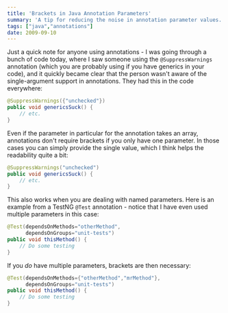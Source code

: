 ```yaml
---
title: 'Brackets in Java Annotation Parameters'
summary: 'A tip for reducing the noise in annotation parameter values.'
tags: ["java","annotations"]
date: 2009-09-10
---
```


Just a quick note for anyone using annotations - I was going through a bunch of code today, where I saw someone using the `@SuppressWarnings` annotation (which you are probably using if you have generics in your code), and it quickly became clear that the person wasn't aware of the single-argument support in annotations. They had this in the code everywhere:

```java
@SuppressWarnings({"unchecked"})
public void genericsSuck() {
	// etc.
}
```

Even if the parameter in particular for the annotation takes an array, annotations don't require brackets if you only have one parameter. In those cases you can simply provide the single value, which I think helps the readability quite a bit:

```java
@SuppressWarnings("unchecked")
public void genericsSuck() {
	// etc.
}
```

This also works when you are dealing with named parameters. Here is an example from a TestNG `@Test` annotation - notice that I have even used multiple parameters in this case:

```java
@Test(dependsOnMethods="otherMethod",
      dependsOnGroups="unit-tests")
public void thisMethod() {
	// Do some testing
}
```

If you *do* have multiple parameters, brackets are then necessary:

```java
@Test(dependsOnMethods={"otherMethod","mrMethod"},
      dependsOnGroups="unit-tests")
public void thisMethod() {
	// Do some testing
}
```
